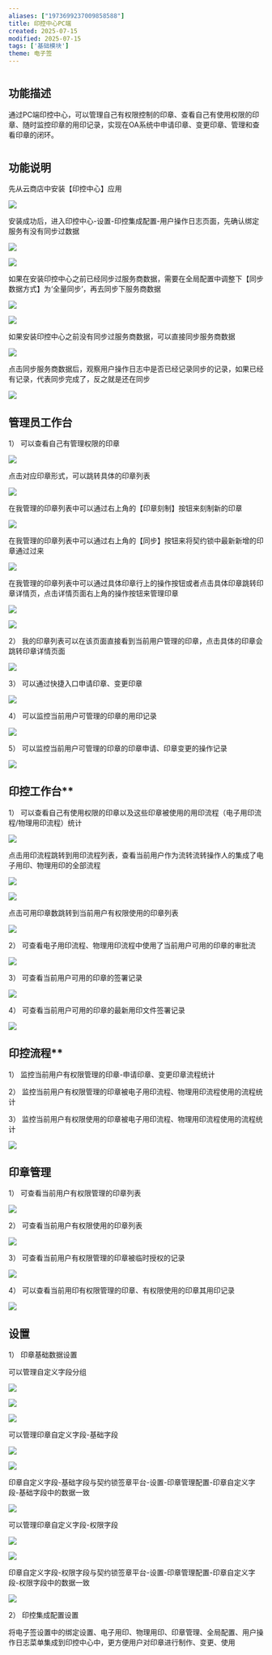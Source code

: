 ```yaml
---
aliases: ["1973699237009858588"]
title: 印控中心PC端
created: 2025-07-15
modified: 2025-07-15
tags: ['基础模块']
theme: 电子签
---
```


#

## **功能描述**

通过PC端印控中心，可以管理自己有权限控制的印章、查看自己有使用权限的印章、随时监控印章的用印记录，实现在OA系统中申请印章、变更印章、管理和查看印章的闭环。

#

## **功能说明**

先从云商店中安装【印控中心】应用

![](https://myhelpdoc.oss-cn-heyuan.aliyuncs.com/mdimages/db7fc4e34661662fc111ba51a80cd7d3.jpg)

安装成功后，进入印控中心-设置-印控集成配置-用户操作日志页面，先确认绑定服务有没有同步过数据

![](https://myhelpdoc.oss-cn-heyuan.aliyuncs.com/mdimages/199442cd031e1a0a1a2f9385de689034.jpg)

![](https://myhelpdoc.oss-cn-heyuan.aliyuncs.com/mdimages/20b1939327758ee6f79f3dada7bfb69e.jpg)

如果在安装印控中心之前已经同步过服务商数据，需要在全局配置中调整下【同步数据方式】为‘全量同步’，再去同步下服务商数据

![](https://myhelpdoc.oss-cn-heyuan.aliyuncs.com/mdimages/3d9450ff4d83d095992cef29c9ff3e59.jpg)

![](https://myhelpdoc.oss-cn-heyuan.aliyuncs.com/mdimages/ceec402f8df1027393db6a094851f3c4.jpg)

如果安装印控中心之前没有同步过服务商数据，可以直接同步服务商数据

![](https://myhelpdoc.oss-cn-heyuan.aliyuncs.com/mdimages/fc4a4746fe59a51bd2aa04055e7b6aaf.jpg)

点击同步服务商数据后，观察用户操作日志中是否已经记录同步的记录，如果已经有记录，代表同步完成了，反之就是还在同步

![](https://myhelpdoc.oss-cn-heyuan.aliyuncs.com/mdimages/6471b2c5aef2656407c12f941561728b.jpg)

## **管理员工作台**

1） 可以查看自己有管理权限的印章

![](https://myhelpdoc.oss-cn-heyuan.aliyuncs.com/mdimages/1026c2ad487cfd12fb070f589b1feef5.jpg)

点击对应印章形式，可以跳转具体的印章列表

![](https://myhelpdoc.oss-cn-heyuan.aliyuncs.com/mdimages/95ec96b47e9180b3fe19ec4ca92e4605.jpg)

在我管理的印章列表中可以通过右上角的【印章刻制】按钮来刻制新的印章

![](https://myhelpdoc.oss-cn-heyuan.aliyuncs.com/mdimages/d34dbf3911618f1b5ac04d8e1b4843c4.jpg)

在我管理的印章列表中可以通过右上角的【同步】按钮来将契约锁中最新新增的印章通过过来

![](https://myhelpdoc.oss-cn-heyuan.aliyuncs.com/mdimages/ba387dad6f33be6d68c217f0fd073ccc.jpg)

在我管理的印章列表中可以通过具体印章行上的操作按钮或者点击具体印章跳转印章详情页，点击详情页面右上角的操作按钮来管理印章

![](https://myhelpdoc.oss-cn-heyuan.aliyuncs.com/mdimages/305c5975fac6dc38ebab95eb13f46349.jpg)

![](https://myhelpdoc.oss-cn-heyuan.aliyuncs.com/mdimages/b2f6bd3a6f2bb20108e5812e216a07b1.jpg)

2） 我的印章列表可以在该页面直接看到当前用户管理的印章，点击具体的印章会跳转印章详情页面

![](https://myhelpdoc.oss-cn-heyuan.aliyuncs.com/mdimages/1f4c808441983b48eb3cf186f08ce78d.jpg)

3） 可以通过快捷入口申请印章、变更印章

![](https://myhelpdoc.oss-cn-heyuan.aliyuncs.com/mdimages/ece9345f86a2a231a331484a07ef3b40.jpg)

4） 可以监控当前用户可管理的印章的用印记录

![](https://myhelpdoc.oss-cn-heyuan.aliyuncs.com/mdimages/882371ce4f2576939a12a29fd2fb4c4d.jpg)

5） 可以监控当前用户可管理的印章的印章申请、印章变更的操作记录

![](https://myhelpdoc.oss-cn-heyuan.aliyuncs.com/mdimages/7412268409297fc3527b85f05111b805.jpg)

## **印控**工作台**

1） 可以查看自己有使用权限的印章以及这些印章被使用的用印流程（电子用印流程/物理用印流程）统计

![](https://myhelpdoc.oss-cn-heyuan.aliyuncs.com/mdimages/e1c3a7323429438d0cefe9a7d8b112a0.jpg)

点击用印流程跳转到用印流程列表，查看当前用户作为流转流转操作人的集成了电子用印、物理用印的全部流程

![](https://myhelpdoc.oss-cn-heyuan.aliyuncs.com/mdimages/5e437b10c98dafc58b2524196800c620.jpg)

![](https://myhelpdoc.oss-cn-heyuan.aliyuncs.com/mdimages/ea1543340d4e074e556b2fbe1768a568.jpg)

点击可用印章数跳转到当前用户有权限使用的印章列表

![](https://myhelpdoc.oss-cn-heyuan.aliyuncs.com/mdimages/d4ed85a3c2d0a05054ec59d18fa85765.jpg)

2） 可查看电子用印流程、物理用印流程中使用了当前用户可用的印章的审批流

![](https://myhelpdoc.oss-cn-heyuan.aliyuncs.com/mdimages/2f34d62c517899e1a1e8d0517ea71d7f.jpg)

3） 可查看当前用户可用的印章的签署记录

![](https://myhelpdoc.oss-cn-heyuan.aliyuncs.com/mdimages/15fa386c50495d9fc0fc239e0c978db5.jpg)

4） 可查看当前用户可用的印章的最新用印文件签署记录

![](https://myhelpdoc.oss-cn-heyuan.aliyuncs.com/mdimages/471577b4a0ca7fd638a300abdf6ae660.jpg)

## **印控**流程**

1） 监控当前用户有权限管理的印章-申请印章、变更印章流程统计

2） 监控当前用户有权限管理的印章被电子用印流程、物理用印流程使用的流程统计

3） 监控当前用户有权限使用的印章被电子用印流程、物理用印流程使用的流程统计

![](https://myhelpdoc.oss-cn-heyuan.aliyuncs.com/mdimages/9037465979c5e74c3d41a725e1c36b34.jpg)

## **印章管理**

1） 可查看当前用户有权限管理的印章列表

![](https://myhelpdoc.oss-cn-heyuan.aliyuncs.com/mdimages/37351d4317377fedfb32e9fcc14907eb.jpg)

2） 可查看当前用户有权限使用的印章列表

![](https://myhelpdoc.oss-cn-heyuan.aliyuncs.com/mdimages/853152e2fb3999bee0643c0c5b50a7dc.jpg)

3） 可查看当前用户有权限管理的印章被临时授权的记录

![](https://myhelpdoc.oss-cn-heyuan.aliyuncs.com/mdimages/f1fdea63e1969d22ef0af55760bf6837.jpg)

4） 可以查看当前用印有权限管理的印章、有权限使用的印章其用印记录

![](https://myhelpdoc.oss-cn-heyuan.aliyuncs.com/mdimages/eb5d06c886acf15da30bc9b5e32fb927.jpg)

## **设置**

1） 印章基础数据设置

可以管理自定义字段分组

![](https://myhelpdoc.oss-cn-heyuan.aliyuncs.com/mdimages/13ceeccf7996fceceac1b4821596d14b.jpg)

![](https://myhelpdoc.oss-cn-heyuan.aliyuncs.com/mdimages/69bebba96e2b0d800d9d4c37d3f11d0b.jpg)

![](https://myhelpdoc.oss-cn-heyuan.aliyuncs.com/mdimages/59a44df3cf8fb5bd0eb1ffa490d2bc09.jpg)

可以管理印章自定义字段-基础字段

![](https://myhelpdoc.oss-cn-heyuan.aliyuncs.com/mdimages/45ad758e4190893b0cf3fd8ac54b3cc9.jpg)

![](https://myhelpdoc.oss-cn-heyuan.aliyuncs.com/mdimages/bd2d3a776bb7b5e23ed8adbc6c529a80.jpg)

印章自定义字段-基础字段与契约锁签章平台-设置-印章管理配置-印章自定义字段-基础字段中的数据一致

![](https://myhelpdoc.oss-cn-heyuan.aliyuncs.com/mdimages/553f4a9778f46d8382f25543287d114b.jpg)

可以管理印章自定义字段-权限字段

![](https://myhelpdoc.oss-cn-heyuan.aliyuncs.com/mdimages/d1a78fc554e8ba0179a04b12b4eedf68.jpg)

![](https://myhelpdoc.oss-cn-heyuan.aliyuncs.com/mdimages/899bc0b73f3bb3400af1c51b86b19568.jpg)

印章自定义字段-权限字段与契约锁签章平台-设置-印章管理配置-印章自定义字段-权限字段中的数据一致

![](https://myhelpdoc.oss-cn-heyuan.aliyuncs.com/mdimages/b169682b347af7b8272678e50d6149ba.jpg)

2） 印控集成配置设置

将电子签设置中的绑定设置、电子用印、物理用印、印章管理、全局配置、用户操作日志菜单集成到印控中心中，更方便用户对印章进行制作、变更、使用

